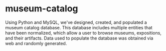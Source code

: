 # museum-catalog

Using Python and MySQL, we've designed, created, and populated a museum catalog database. This database includes multiple entities that have been normalized, which allow a user to browse museums, expositions, and their artifacts. Data used to populate the database was obtained via web and randomly generated.
